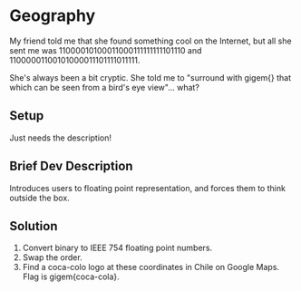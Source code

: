 # Geography

My friend told me that she found something cool on the Internet, but all she sent me was 11000010100011000111111111101110 and 11000001100101000011101111011111.

She's always been a bit cryptic. She told me to "surround with gigem{} that which can be seen from a bird's eye view"... what?

## Setup

Just needs the description!

## Brief Dev Description

Introduces users to floating point representation, and forces them to think outside the box.

## Solution

1. Convert binary to IEEE 754 floating point numbers.
2. Swap the order.
3. Find a coca-colo logo at these coordinates in Chile on Google Maps. Flag is gigem{coca-cola}.
